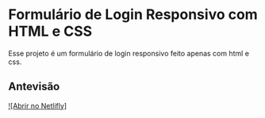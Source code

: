# Formulário de Login Responsivo com HTML e CSS

Esse projeto é um formulário de login responsivo feito apenas com html e css.

## Antevisão

[![Abrir no Netlifly]](https://jolly-poincare-94eafb.netlify.app/)

